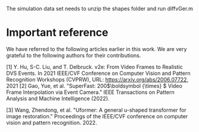 The simulation data set needs to unzip the shapes folder and run diffvGer.m



# Important reference
We have referred to the following articles earlier in this work. We are very grateful to the following authors for their contributions.

[1] Y. Hu, S-C. Liu, and T. Delbruck. v2e: From Video Frames to Realistic DVS Events. In 2021 IEEE/CVF Conference on Computer Vision and Pattern Recognition Workshops (CVPRW), URL: https://arxiv.org/abs/2006.07722, 2021
[2] Gao, Yue, et al. "SuperFast: 200$\boldsymbol {\times} $ Video Frame Interpolation via Event Camera." IEEE Transactions on Pattern Analysis and Machine Intelligence (2022).

[3] Wang, Zhendong, et al. "Uformer: A general u-shaped transformer for image restoration." Proceedings of the IEEE/CVF conference on computer vision and pattern recognition. 2022.

